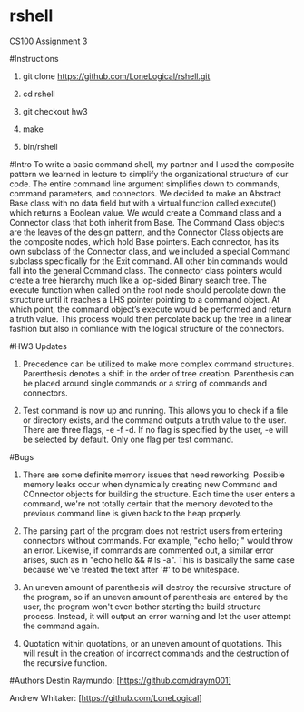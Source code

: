 # rshell
CS100 Assignment 3

#Instructions
1) git clone https://github.com/LoneLogical/rshell.git

2) cd rshell

3) git checkout hw3

4) make 

5) bin/rshell 

#Intro
To write a basic command shell, my partner and I used the composite pattern we learned in lecture to simplify the organizational structure of our code. The entire command line argument simplifies down to commands, command parameters, and connectors. We decided to make an Abstract Base class with no data field but with a virtual function called execute() which returns a Boolean value. We would create a Command class and a Connector class that both inherit from Base. The Command Class objects are the leaves of the design pattern, and the Connector Class objects are the composite nodes, which hold Base pointers. Each connector, has its own subclass of the Connector class, and we included a special Command subclass specifically for the Exit command. All other bin commands would fall into the general Command class. The connector class pointers would create a tree hierarchy much like a lop-sided Binary search tree. The execute function when called on the root node should percolate down the structure until it reaches a LHS pointer pointing to a command object. At which point, the command object’s execute would be performed and return a truth value. This process would then percolate back up the tree in a linear fashion but also in comliance with the logical structure of the connectors.

#HW3 Updates
1) Precedence can be utilized to make more complex command structures. Parenthesis denotes a shift in the order of tree creation. Parenthesis can be placed around single commands or a string of commands and connectors.

2) Test command is now up and running. This allows you to check if a file or directory exists, and the command outputs a truth value to the user. There are three flags, -e -f -d. If no flag is specified by the user, -e will be selected by default. Only one flag per test command.

#Bugs
1) There are some definite memory issues that need reworking. Possible memory leaks occur when dynamically creating new Command and COnnector objects for building the structure. Each time the user enters a command, we're not totally certain that the memory devoted to the previous command line is given back to the heap properly.

2) The parsing part of the program does not restrict users from entering connectors without commands. For example, "echo hello; " would throw an error. Likewise, if commands are commented out, a similar error arises, such as in "echo hello && # ls -a". This is basically the same case because we've treated the text after '#' to be whitespace.

3) An uneven amount of parenthesis will destroy the recursive structure of the program, so if an uneven amount of parenthesis are entered by the user, the program won't even bother starting the build structure process. Instead, it will output an error warning and let the user attempt the command again.

4) Quotation within quotations, or an uneven amount of quotations. This will result in the creation of incorrect commands and the destruction of the recursive function.



#Authors
Destin Raymundo: [https://github.com/draym001]

Andrew Whitaker: [https://github.com/LoneLogical]
